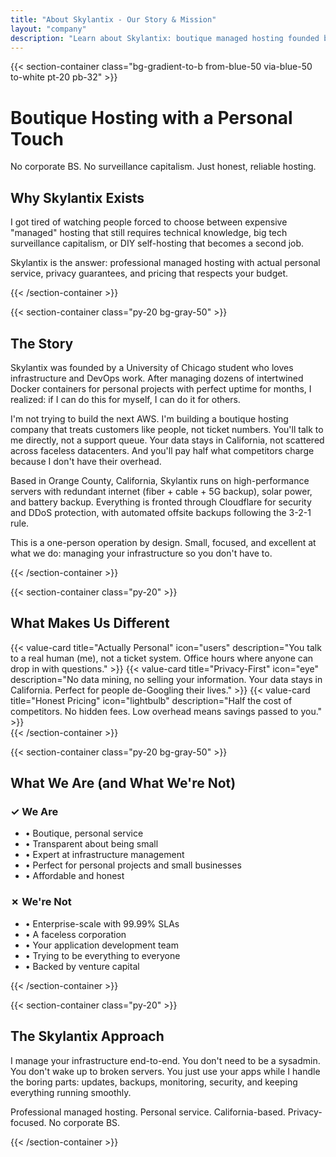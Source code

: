 ```yaml
---
title: "About Skylantix - Our Story & Mission"
layout: "company"
description: "Learn about Skylantix: boutique managed hosting founded by a UChicago student passionate about infrastructure, privacy, and personal service. California-based, honest pricing."
---
```


{{< section-container class="bg-gradient-to-b from-blue-50 via-blue-50 to-white pt-20 pb-32" >}}
    <div class="text-center">
        <h1 class="text-4xl md:text-5xl font-bold mb-6">Boutique Hosting with a Personal Touch</h1>
        <p class="text-xl text-gray-600 mb-16">No corporate BS. No surveillance capitalism. Just honest, reliable hosting.</p>
        <div class="max-w-3xl mx-auto bg-white rounded-xl shadow-sm p-8">
            <h2 class="text-3xl font-bold mb-4">Why Skylantix Exists</h2>
            <p class="text-xl text-gray-600 mb-4">
                I got tired of watching people forced to choose between expensive "managed" hosting that still requires technical knowledge, big tech surveillance capitalism, or DIY self-hosting that becomes a second job.
            </p>
            <p class="text-xl text-gray-600">
                Skylantix is the answer: professional managed hosting with actual personal service, privacy guarantees, and pricing that respects your budget.
            </p>
        </div>
    </div>
{{< /section-container >}}

{{< section-container class="py-20 bg-gray-50" >}}
    <div class="max-w-4xl mx-auto">
        <h2 class="text-3xl font-bold text-center mb-8">The Story</h2>
        <div class="prose prose-lg mx-auto text-gray-600">
            <p>
                Skylantix was founded by a University of Chicago student who loves infrastructure and DevOps work. After managing dozens of intertwined Docker containers for personal projects with perfect uptime for months, I realized: if I can do this for myself, I can do it for others.
            </p>
            <p>
                I'm not trying to build the next AWS. I'm building a boutique hosting company that treats customers like people, not ticket numbers. You'll talk to me directly, not a support queue. Your data stays in California, not scattered across faceless datacenters. And you'll pay half what competitors charge because I don't have their overhead.
            </p>
            <p>
                Based in Orange County, California, Skylantix runs on high-performance servers with redundant internet (fiber + cable + 5G backup), solar power, and battery backup. Everything is fronted through Cloudflare for security and DDoS protection, with automated offsite backups following the 3-2-1 rule.
            </p>
            <p>
                This is a one-person operation by design. Small, focused, and excellent at what we do: managing your infrastructure so you don't have to.
            </p>
        </div>
    </div>
{{< /section-container >}}

{{< section-container class="py-20" >}}
    <div class="max-w-6xl mx-auto">
        <h2 class="text-3xl font-bold text-center mb-12">What Makes Us Different</h2>
        <div class="grid grid-cols-1 md:grid-cols-3 gap-8">
            {{< value-card 
                title="Actually Personal"
                icon="users"
                description="You talk to a real human (me), not a ticket system. Office hours where anyone can drop in with questions."
            >}}
            {{< value-card 
                title="Privacy-First"
                icon="eye"
                description="No data mining, no selling your information. Your data stays in California. Perfect for people de-Googling their lives."
            >}}
            {{< value-card 
                title="Honest Pricing"
                icon="lightbulb"
                description="Half the cost of competitors. No hidden fees. Low overhead means savings passed to you."
            >}}
        </div>
    </div>
{{< /section-container >}}

{{< section-container class="py-20 bg-gray-50" >}}
    <div class="max-w-4xl mx-auto">
        <h2 class="text-3xl font-bold text-center mb-8">What We Are (and What We're Not)</h2>
        <div class="grid grid-cols-1 md:grid-cols-2 gap-8">
            <div class="bg-white rounded-lg shadow-sm p-6">
                <h3 class="text-xl font-bold text-green-600 mb-4">✓ We Are</h3>
                <ul class="space-y-2 text-gray-600">
                    <li>• Boutique, personal service</li>
                    <li>• Transparent about being small</li>
                    <li>• Expert at infrastructure management</li>
                    <li>• Perfect for personal projects and small businesses</li>
                    <li>• Affordable and honest</li>
                </ul>
            </div>
            <div class="bg-white rounded-lg shadow-sm p-6">
                <h3 class="text-xl font-bold text-red-600 mb-4">✗ We're Not</h3>
                <ul class="space-y-2 text-gray-600">
                    <li>• Enterprise-scale with 99.99% SLAs</li>
                    <li>• A faceless corporation</li>
                    <li>• Your application development team</li>
                    <li>• Trying to be everything to everyone</li>
                    <li>• Backed by venture capital</li>
                </ul>
            </div>
        </div>
    </div>
{{< /section-container >}}

{{< section-container class="py-20" >}}
    <div class="max-w-4xl mx-auto text-center">
        <h2 class="text-3xl font-bold mb-6">The Skylantix Approach</h2>
        <p class="text-xl text-gray-600 mb-8">
            I manage your infrastructure end-to-end. You don't need to be a sysadmin. You don't wake up to broken servers. You just use your apps while I handle the boring parts: updates, backups, monitoring, security, and keeping everything running smoothly.
        </p>
        <p class="text-lg text-gray-500">
            Professional managed hosting. Personal service. California-based. Privacy-focused. No corporate BS.
        </p>
    </div>
{{< /section-container >}}
